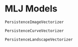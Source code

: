 # MLJ Models

```@docs
PersistenceImageVectorizer
```

```@docs
PersistenceCurveVectorizer
```

```@docs
PersistenceLandscapeVectorizer
```
